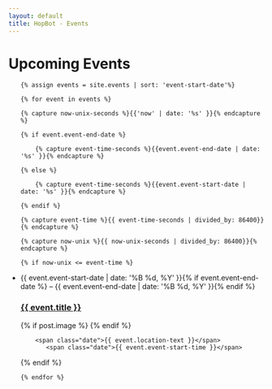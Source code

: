 ```yaml
---
layout: default
title: HopBot - Events
---
```


<div class="home" id="home">
  <h1 class="pageTitle">Upcoming Events</h1>
  <ul class="posts noList">

    {% assign events = site.events | sort: 'event-start-date'%}

    {% for event in events %}

    {% capture now-unix-seconds %}{{'now' | date: '%s' }}{% endcapture %}

    {% if event.event-end-date %}

        {% capture event-time-seconds %}{{event.event-end-date | date: '%s' }}{% endcapture %}

    {% else %}

        {% capture event-time-seconds %}{{event.event-start-date | date: '%s' }}{% endcapture %}

    {% endif %}

    {% capture event-time %}{{ event-time-seconds | divided_by: 86400}}{% endcapture %}

    {% capture now-unix %}{{ now-unix-seconds | divided_by: 86400}}{% endcapture %}

    {% if now-unix <= event-time %}

      
  <li>
  <span class="date">{{ event.event-start-date | date: '%B %d, %Y' }}{% if event.event-end-date %} &#8211; {{ event.event-end-date | date: '%B %d, %Y' }}{% endif %}</span>
    <h3><a class="post-link" href="{{ event.url | prepend: site.baseurl }}">{{ event.title }}</a></h3>
    {% if post.image %}<a class="post-link" href="{{ post.url | prepend: site.baseurl }}"><img src="{{ '/uploads/' | prepend: site.baseurl | append: post.image }}" alt=""></a> {% endif %}
           
        <span class="date">{{ event.location-text }}</span>
           <span class="date">{{ event.event-start-time }}</span>
          
  </li>
    {% endif %}

    {% endfor %}

  </ul>

</div>



